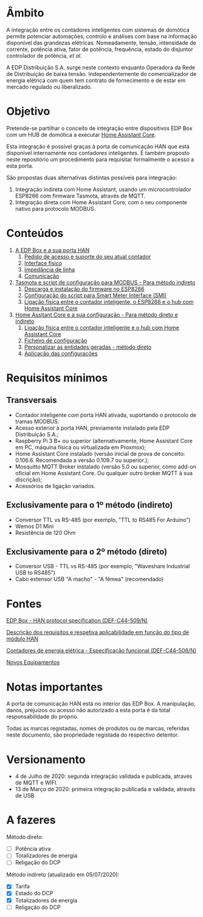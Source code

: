 # Âmbito

A integração entre os contadores inteligentes com sistemas de domótica permite potenciar automações, controlo e análises com base na informação disponível das grandezas elétricas. Nomeadamente, tensão, intensidade de corrente, potência ativa, fator de potência, frequência, estado do disjuntor controlador de potência, *et al*.

A EDP Distribuição S.A. surge neste contexto enquanto Operadora da Rede de Distribuição de baixa tensão. Independentemente do comercializador de energia elétrica com quem tem contrato de fornecimento e de estar em mercado regulado ou liberalizado.


# Objetivo

Pretende-se partilhar o conceito de integração entre dispositivos EDP Box com um HUB de domótica a executar [Home Assistant Core](https://www.home-assistant.io/).

Esta integração é possível graças à porta de comunicação HAN que está disponível internamente nos contadores inteligentes. É também proposto neste repositório um procedimento para requisitar formalmente o acesso a esta porta.

São propostas duas alternativas distintas possíveis para integração:

1. Integração indireta com Home Assistant, usando um microcontrolador ESP8266 com firmware Tasmota, através de MQTT.
2. Integração direta com Home Assistant Core, com o seu componente nativo para protocolo MODBUS.

# Conteúdos

1. [A EDP Box e a sua porta HAN](EDP%20Box/README.md)
   1. [Pedido de acesso e suporte do seu atual contador](EDP%20Box/README.md#pedido-de-acesso)
   2. [Interface físico](EDP%20Box/README.md#interface-físico)
   3. [Impedância de linha](EDP%20Box/README.md#impedância-de-linha)
   4. [Comunicação](EDP%20Box/COMUNICACAO.md)
2. [Tasmota e script de configuração para MODBUS - Para método indireto](Tasmota/README.md)
   1. [Descarga e instalação do firmware no ESP8266](Tasmota/README.md)
   2. [Configuração do script para Smart Meter Interface (SMI)](Tasmota/CONFIGURAÇÃO-SCRIPT-SMI.md)
   3. [Ligação física entre o contador inteligente, o ESP8266 e o hub com Home Assistant Core](Tasmota/LIGACOES_INDIRETO.md)
3. [Home Assitant Core e a sua configuração - Para método direto e indireto](Home%20Assistant/README.md)
   1. [Ligação física entre o contador inteligente e o hub com Home Assistant Core](Home%20Assistant/LIGACOES_DIRETO.md)
   2. [Ficheiro de configuração](Home%20Assistant/README.md#configuração-do-home-assistant-core) 
   3. [Personalizar as entidades geradas - método direto](Home%20Assistant/README.md#personalizar-as-entidades-geradas) 
   4. [Aplicação das configurações](Home%20Assistant/README.md#aplicação-das-configurações) 

# Requisitos mínimos

## Transversais
- Contador inteligente com porta HAN ativada, suportando o protocolo de tramas MODBUS.
- Acesso exterior à porta HAN, previamente instalado pela EDP Distribuição S.A.;
- Raspberry Pi 3 B+ ou superior (alternativamente, Home Assistant Core em PC, máquina física ou virtualizada em Proxmox);
- Home Assistant Core instalado (versão inicial de prova de conceito: 0.106.6. Recomendada a versão 0.109.7 ou superior.);
- Mosquitto MQTT Broker instalado (versão 5.0 ou superior, como add-on oficial em Home Assistant Core. Ou qualquer outro broker MQTT à sua discrição);
- Acessórios de ligação variados.
## Exclusivamente para o 1º método (indireto)
- Conversor TTL vs RS-485 (por exemplo, "TTL to RS485 For Arduino")
- Wemos D1 Mini
- Resistência de 120 Ohm
## Exclusivamente para o 2º método (direto)
- Conversor USB - TTL vs RS-485 (por exemplo, "Waveshare Industrial USB to RS485")
- Cabo extensor USB "A macho" - "A fêmea" (recomendado)


# Fontes

[EDP Box - HAN protocol specification (DEF-C44-509/N)](https://www.edpdistribuicao.pt/sites/edd/files/normative_docs/DEF-C44-509.pdf)

[Descrição dos requisitos e respetiva aplicabilidade em função do tipo de módulo HAN](https://www.edpdistribuicao.pt/sites/edd/files/2019-06/Requisitos%20dos%20m%C3%B3dulos%20HAN_2019.05.31.pdf?fbclid=IwAR1txmKfYIbwCae6eR5njlblvvBMB1xiLvp5ynURi9qAW4rsOut3WFfJNQM)

[Contadores de energia elétrica - Especificação funcional (DEF-C44-506/N)](https://www.edpdistribuicao.pt/sites/edd/files/normative_docs/DEF-C44-506N.pdf)

[Novos Equipamentos](https://www.edpdistribuicao.pt/sites/edd/files/2019-04/Novos_Equipamentos.pdf?fbclid=IwAR3zNpBId8BMqrSVaPoekoUvqt-xxstLua4iqZN2qz-8Xf2hvRQqtU8g2xo)

# Notas importantes

A porta de comunicação HAN está no interior das EDP Box. A manipulação, danos, prejuízos ou acesso não autorizado a esta porta é da total responsabilidade do próprio.

Todas as marcas registadas, nomes de produtos ou de marcas, referidas neste documento, são propriedade registada do respectivo detentor.

# Versionamento

- 4 de Julho de 2020: segunda integração validada e publicada, através de MQTT e WIFI.
- 13 de Março de 2020: primeira integração publicada e validada, através de USB.

# A fazeres

Método direto:
- [ ] Potência ativa
- [ ] Totalizadores de energia
- [ ] Religação do DCP

Método indireto (atualizado em 05/07/2020):
- [X] Tarifa
- [X] Estado do DCP
- [X] Totalizadores de energia
- [ ] Religação do DCP
